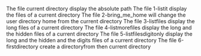 The file current directory display the absolute path
The file 1-listit display the files of a current directory
The file 2-bring_me_home will change the user directory home from the current directory
The file 3-listfiles display the long files of a current directory
The file 4-listmorefiles display the long  and the hidden files of a current directory
The file 5-listfilesdigitonly display the long  and the hidden and the digits files of a current directory
The file 6-firstdirectory create a directoryfrom then current directory
